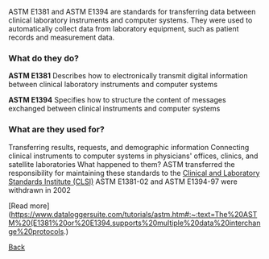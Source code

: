ASTM E1381 and ASTM E1394 are standards for transferring data between clinical laboratory instruments and computer systems. They were used to automatically collect data from laboratory equipment, such as patient records and measurement data. 

### What do they do?

**ASTM E1381**
Describes how to electronically transmit digital information between clinical laboratory instruments and computer systems 

**ASTM E1394**
Specifies how to structure the content of messages exchanged between clinical instruments and computer systems 

### What are they used for? 
Transferring results, requests, and demographic information
Connecting clinical instruments to computer systems in physicians' offices, clinics, and satellite laboratories
What happened to them? 
ASTM transferred the responsibility for maintaining these standards to the [Clinical and Laboratory Standards Institute (CLSI)](https://clsi.org/)
ASTM E1381-02 and ASTM E1394-97 were withdrawn in 2002


[Read more](https://www.dataloggersuite.com/tutorials/astm.htm#:~:text=The%20ASTM%20(E1381%20or%20E1394,supports%20multiple%20data%20interchange%20protocols.)


[Back](https://github.com/hmislk/hmis/wiki/Knowledgebase)